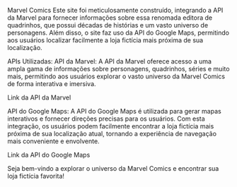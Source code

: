 Marvel Comics
Este site foi meticulosamente construído, integrando a API da Marvel para fornecer informações sobre essa renomada editora de quadrinhos, que possui décadas de histórias e um vasto universo de personagens. Além disso, o site faz uso da API do Google Maps, permitindo aos usuários localizar facilmente a loja fictícia mais próxima de sua localização.

APIs Utilizadas:
API da Marvel: A API da Marvel oferece acesso a uma ampla gama de informações sobre personagens, quadrinhos, séries e muito mais, permitindo aos usuários explorar o vasto universo da Marvel Comics de forma interativa e imersiva.

Link da API da Marvel

API do Google Maps: A API do Google Maps é utilizada para gerar mapas interativos e fornecer direções precisas para os usuários. Com esta integração, os usuários podem facilmente encontrar a loja fictícia mais próxima de sua localização atual, tornando a experiência de navegação mais conveniente e envolvente.

Link da API do Google Maps

Seja bem-vindo a explorar o universo da Marvel Comics e encontrar sua loja fictícia favorita!
